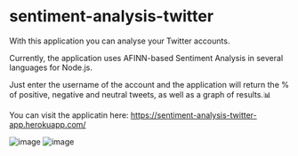 # sentiment-analysis-twitter

With this application you can analyse your Twitter accounts.

Currently, the application uses AFINN-based Sentiment Analysis in several languages for Node.js.

Just enter the username of the account and the application will return the % of positive, negative and neutral tweets, as well as a graph of results.📊

You can visit the applicatin here: https://sentiment-analysis-twitter-app.herokuapp.com/

![image](https://user-images.githubusercontent.com/87134926/167301343-0ef7e8ff-180c-454f-a10b-c5015350734e.png)
![image](https://user-images.githubusercontent.com/87134926/167301380-2977b7e4-8aa6-4714-acec-f9c52371eb06.png)
